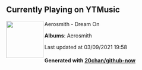 ## Currently Playing on YTMusic

[<img align="left" width="100" src="https://lh3.googleusercontent.com/c8LEKsHdrYEcMSW2HTlB3zk39mEGHjZAftYsVOD3J7iWGTnoLosljlGVnRJ31CbfdmushuFMJGdRYoQ">](https://music.youtube.com/watch?v=cvCFRGn7EEQ)

Aerosmith - Dream On

**Albums**: Aerosmith

Last updated at 03/09/2021 19:58

#### Generated with [20chan/github-now](https://github.com/20chan/github-now)


<!--
**20chan/20chan** is a ✨ _special_ ✨ repository because its `README.md` (this file) appears on your GitHub profile.

Here are some ideas to get you started:

- 🔭 I’m currently working on ...
- 🌱 I’m currently learning ...
- 👯 I’m looking to collaborate on ...
- 🤔 I’m looking for help with ...
- 💬 Ask me about ...
- 📫 How to reach me: ...
- 😄 Pronouns: ...
- ⚡ Fun fact: ...
-->
